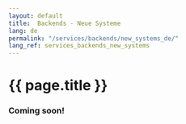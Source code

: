 ```yaml
---
layout: default
title:  Backends - Neue Systeme
lang: de
permalink: "/services/backends/new_systems_de/"
lang_ref: services_backends_new_systems
---
```

# {{ page.title }}

### Coming soon!
